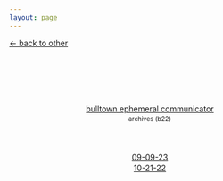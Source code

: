 ```yaml
---
layout: page
---
```

<div class="goback">
	<a href="/other/">&larr; back to other</a>
</div>
<p style="text-align:center;margin-top:100px;line-height:1.4em;">
	<a href="/#commento">bulltown ephemeral communicator</a> <br>
	<span style="text-align:center;font-size:.8em;">archives (b22)</span>
</p>
<p style="text-align:center;margin-top:48px;line-height:1.4em;">
	<a href="09-09-23">09-09-23</a>
	<br><a href="10-21-22/">10-21-22</a>
</p>

